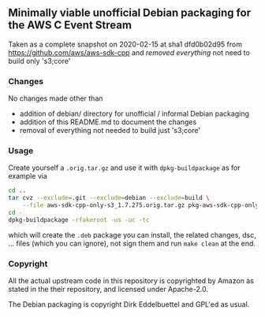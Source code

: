 
## Minimally viable unofficial Debian packaging for the AWS C Event Stream

Taken as a complete snapshot on 2020-02-15 at sha1 dfd0b02d95 from
https://github.com/aws/aws-sdk-cpp
and _removed everything_ not need to build only 's3;core'

### Changes

No changes made other than

- addition of debian/ directory for unofficial / informal Debian packaging
- addition of this README.md to document the changes
- removal of everything not needed to build just 's3;core'

### Usage

Create yourself a `.orig.tar.gz` and use it with `dpkg-buildpackage` as for example via 

```sh
cd ..
tar cvz --exclude=.git --exclude=debian --exclude=build \
	--file aws-sdk-cpp-only-s3_1.7.275.orig.tar.gz pkg-aws-sdk-cpp-only-s3
cd -
dpkg-buildpackage -rfakeroot -us -uc -tc
```

which will create the `.deb` package you can install, the related
changes, dsc, ... files (which you can ignore), not sign them and run
`make clean` at the end.

### Copyright

All the actual upstream code in this repository is copyrighted by
Amazon as stated in the their repository, and licensed under Apache-2.0.

The Debian packaging is copyright Dirk Eddelbuettel and GPL'ed as usual.
